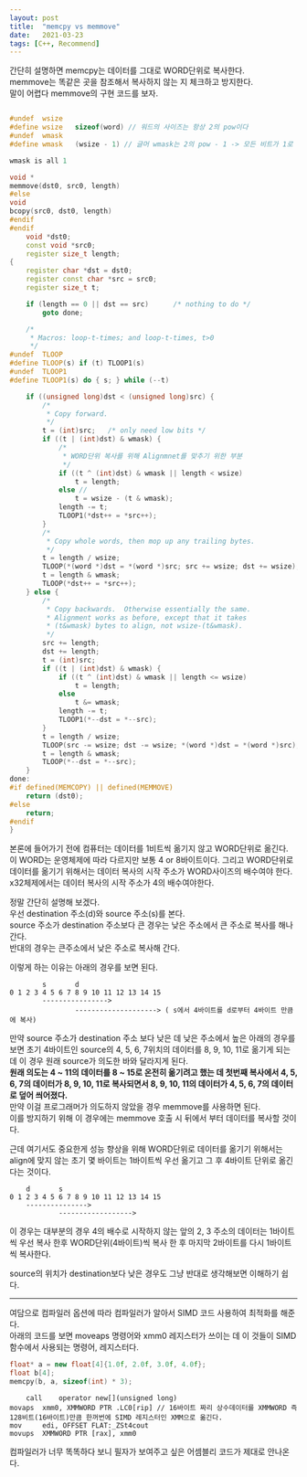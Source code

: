 ```yaml
---
layout: post
title:  "memcpy vs memmove"
date:   2021-03-23
tags: [C++, Recommend]
---
```


간단히 설명하면 memcpy는 데이터를 그대로 WORD단위로 복사한다.     
memmove는 똑같은 곳을 참조해서 복사하지 않는 지 체크하고 방지한다.    
말이 어렵다 memmove의 구현 코드를 보자.    

```cpp

#undef	wsize
#define	wsize	sizeof(word) // 워드의 사이즈는 항상 2의 pow이다
#undef	wmask
#define	wmask	(wsize - 1) // 글머 wmask는 2의 pow - 1 -> 모든 비트가 1로 채워짐

wmask is all 1

void *
memmove(dst0, src0, length)
#else
void
bcopy(src0, dst0, length)
#endif
#endif
	void *dst0;
	const void *src0;
	register size_t length;
{
	register char *dst = dst0;
	register const char *src = src0;
	register size_t t;

	if (length == 0 || dst == src)		/* nothing to do */
		goto done;

	/*
	 * Macros: loop-t-times; and loop-t-times, t>0
	 */
#undef	TLOOP
#define	TLOOP(s) if (t) TLOOP1(s)
#undef	TLOOP1
#define	TLOOP1(s) do { s; } while (--t)

	if ((unsigned long)dst < (unsigned long)src) {
		/*
		 * Copy forward.
		 */
		t = (int)src;	/* only need low bits */
		if ((t | (int)dst) & wmask) { 
			/*
			 * WORD단위 복사를 위해 Alignmnet를 맞추기 위한 부분
			 */
			if ((t ^ (int)dst) & wmask || length < wsize) 
				t = length; 
			else // 
				t = wsize - (t & wmask); 
			length -= t;
			TLOOP1(*dst++ = *src++); 
		}
		/*
		 * Copy whole words, then mop up any trailing bytes.
		 */
		t = length / wsize;
		TLOOP(*(word *)dst = *(word *)src; src += wsize; dst += wsize); 
		t = length & wmask;
		TLOOP(*dst++ = *src++); 
	} else {
		/*
		 * Copy backwards.  Otherwise essentially the same.
		 * Alignment works as before, except that it takes
		 * (t&wmask) bytes to align, not wsize-(t&wmask).
		 */
		src += length;
		dst += length;
		t = (int)src;
		if ((t | (int)dst) & wmask) {
			if ((t ^ (int)dst) & wmask || length <= wsize)
				t = length;
			else
				t &= wmask;
			length -= t;
			TLOOP1(*--dst = *--src);
		}
		t = length / wsize;
		TLOOP(src -= wsize; dst -= wsize; *(word *)dst = *(word *)src);
		t = length & wmask;
		TLOOP(*--dst = *--src);
	}
done:
#if defined(MEMCOPY) || defined(MEMMOVE)
	return (dst0);
#else
	return;
#endif
}
```
본론에 들어가기 전에 컴퓨터는 데이터를 1비트씩 옮기지 않고 WORD단위로 옮긴다. 이 WORD는 운영체제에 따라 다르지만 보통 4 or 8바이트이다. 그리고 WORD단위로 데이터를 옮기기 위해서는 데이터 복사의 시작 주소가 WORD사이즈의 배수여야 한다. x32체제에서는 데이터 복사의 시작 주소가 4의 배수여야한다. 

정말 간단히 설명해 보겠다.    
우선 destination 주소(d)와 source 주소(s)를 본다.     
source 주소가 destination 주소보다 큰 경우는 낮은 주소에서 큰 주소로 복사를 해나간다.  
반대의 경우는 큰주소에서 낮은 주소로 복사해 간다.       

이렇게 하는 이유는 아래의 경우를 보면 된다. 

```
        s       d
0 1 2 3 4 5 6 7 8 9 10 11 12 13 14 15
        ----------------> 
                --------------------> ( s에서 4바이트를 d로부터 4바이트 만큼에 복사)
```
만약 source 주소가 destination 주소 보다 낮은 데 낮은 주소에서 높은 아래의 경우를 보면 초기 4바이트인 source의 4, 5, 6, 7위치의 데이터를 8, 9, 10, 11로 옮기게 되는 데 이 경우 원래 source가 의도한 바와 달라지게 된다.     
**원래 의도는 4 ~ 11의 데이터를 8 ~ 15로 온전히 옮기려고 했는 데 첫번째 복사에서 4, 5, 6, 7의 데이터가 8, 9, 10, 11로 복사되면서 8, 9, 10, 11의 데이터가 4, 5, 6, 7의 데이터로 덮어 씌어졌다.**      
만약 이걸 프로그래머가 의도하지 않았을 경우 memmove를 사용하면 된다.              
이를 방지하기 위해 이 경우에는 memmove 호출 시 뒤에서 부터 데이터를 복사할 것이다.       

근데 여기서도 중요한게 성능 향상을 위해 WORD단위로 데이터를 옮기기 위해서는 align에 맞지 않는 초기 몇 바이트는 1바이트씩 우선 옮기고 그 후 4바이트 단위로 옮긴다는 것이다.  
```
    d       s
0 1 2 3 4 5 6 7 8 9 10 11 12 13 14 15
    --------------->      
            ------------------> 
```
이 경우는 대부분의 경우 4의 배수로 시작하지 않는 앞의 2, 3 주소의 데이터는 1바이트씩 우선 복사 한후 WORD단위(4바이트)씩 복사 한 후 마지막 2바이트를 다시 1바이트씩 복사한다.           

source의 위치가 destination보다 낮은 경우도 그냥 반대로 생각해보면 이해하기 쉽다.         

-------


여담으로 컴파일러 옵션에 따라 컴파일러가 알아서 SIMD 코드 사용하여 최적화를 해준다.      
아래의 코드를 보면 moveaps 명령어와 xmm0 레지스터가 쓰이는 데 이 것들이 SIMD 함수에서 사용되는 명령어, 레지스터다.         

```cpp
float* a = new float[4]{1.0f, 2.0f, 3.0f, 4.0f};
float b[4];
memcpy(b, a, sizeof(int) * 3);
```

```
    call    operator new[](unsigned long)
movaps  xmm0, XMMWORD PTR .LC0[rip] // 16바이트 짜리 상수데이터를 XMMWORD 즉 128비트(16바이트)만큼 한꺼번에 SIMD 레지스터인 XMM으로 옮긴다.
mov     edi, OFFSET FLAT:_ZSt4cout
movups  XMMWORD PTR [rax], xmm0
```

컴파일러가 너무 똑똑하다 보니 필자가 보여주고 싶은 어셈블리 코드가 제대로 안나온다.